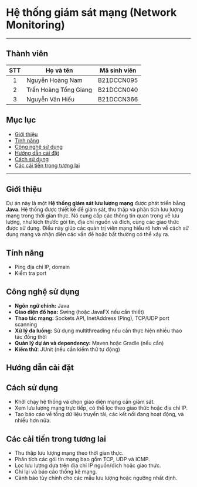 


# Hệ thống giám sát mạng (Network Monitoring)
---

## Thành viên
|  STT  | Họ và tên             | Mã sinh viên |
| :---: | --------------------- | ------------ |
|   1   | Nguyễn Hoàng Nam      | B21DCCN095   |
|   2   | Trần Hoàng Tống Giang | B21DCCN040   |
|   3   | Nguyễn Văn Hiếu       | B21DCCN366   |

## Mục lục
- [Giới thiệu](#giới-thiệu)
- [Tính năng](#tính-năng)
- [Công nghệ sử dụng](#công-nghệ-sử-dụng)
- [Hướng dẫn cài đặt](#hướng-dẫn-cài-đặt)
- [Cách sử dụng](#cách-sử-dụng)
- [Các cải tiến trong tương lai](#các-cải-tiến-trong-tương-lai)

---
## Giới thiệu
Dự án này là một **Hệ thống giám sát lưu lượng mạng** được phát triển bằng **Java**. Hệ thống được thiết kế để giám sát, thu thập và phân tích lưu lượng mạng trong thời gian thực. Nó cung cấp các thông tin quan trọng về lưu lượng, như kích thước gói tin, địa chỉ nguồn và đích, cùng các giao thức được sử dụng. Điều này giúp các quản trị viên mạng hiểu rõ hơn về cách sử dụng mạng và nhận diện các vấn đề hoặc bất thường có thể xảy ra.

## Tính năng
- Ping địa chỉ IP, domain
- Kiểm tra port

## Công nghệ sử dụng
- **Ngôn ngữ chính:** Java
- **Giao diện đồ họa:** Swing (hoặc JavaFX nếu cần thiết)
- **Thao tác mạng:** Sockets API, InetAddress (Ping), TCP/UDP port scanning
- **Xử lý đa luồng:** Sử dụng multithreading nếu cần thực hiện nhiều thao tác đồng thời
- **Quản lý dự án và dependency:** Maven hoặc Gradle (nếu cần)
- **Kiểm thử**: JUnit (nếu cần kiểm thử tự động)

## Hướng dẫn cài đặt


## Cách sử dụng
- Khởi chạy hệ thống và chọn giao diện mạng cần giám sát.
- Xem lưu lượng mạng trực tiếp, có thể lọc theo giao thức hoặc địa chỉ IP.
- Tạo báo cáo về tổng dữ liệu truyền tải, các kết nối đang hoạt động, và nhiều hơn nữa.

## Các cải tiến trong tương lai
- Thu thập lưu lượng mạng theo thời gian thực.
- Phân tích các gói tin mạng bao gồm TCP, UDP và ICMP.
- Lọc lưu lượng dựa trên địa chỉ IP nguồn/đích hoặc giao thức.
- Ghi lại và báo cáo thống kê mạng.
- Cảnh báo tùy chỉnh cho các mẫu lưu lượng hoặc ngưỡng nhất định.


 


